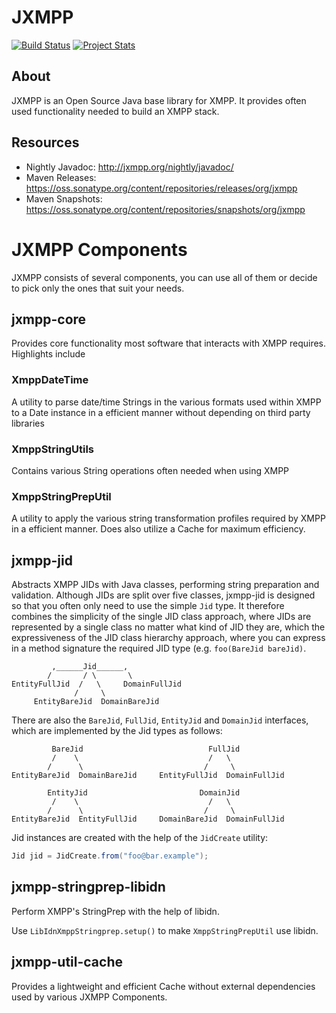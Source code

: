 JXMPP
=====

[![Build Status](https://travis-ci.org/igniterealtime/jxmpp.svg)](https://travis-ci.org/igniterealtime/jxmpp)  [![Project Stats](https://www.openhub.net/p/jxmpp/widgets/project_thin_badge.gif)](https://www.openhub.net/p/jxmpp)

About
-----

JXMPP is an Open Source Java base library for XMPP. It provides often
used functionality needed to build an XMPP stack.

Resources
---------

- Nightly Javadoc: http://jxmpp.org/nightly/javadoc/
- Maven Releases: https://oss.sonatype.org/content/repositories/releases/org/jxmpp
- Maven Snapshots: https://oss.sonatype.org/content/repositories/snapshots/org/jxmpp

JXMPP Components
================

JXMPP consists of several components, you can use all of them or decide to pick only the ones that suit your needs.

jxmpp-core
----------

Provides core functionality most software that interacts with XMPP requires.
Highlights include

### XmppDateTime

A utility to parse date/time Strings in the various formats used within XMPP to a Date instance in a efficient manner without depending on third party libraries

### XmppStringUtils

Contains various String operations often needed when using XMPP

### XmppStringPrepUtil

A utility to apply the various string transformation profiles required by XMPP in a efficient manner. Does also utilize a Cache for maximum efficiency.


jxmpp-jid
---------

Abstracts XMPP JIDs with Java classes, performing string preparation and validation.
Although JIDs are split over five classes, jxmpp-jid is designed so that you often only need to use the simple `Jid` type.
It therefore combines the simplicity of the single JID class approach, where JIDs are represented by a single class no matter what kind of JID they are, which the expressiveness of the JID class hierarchy approach, where you can express in a method signature the required JID type (e.g. `foo(BareJid bareJid)`.

```text
         ,______Jid______,
        /       / \       \
EntityFullJid  /   \     DomainFullJid
              /     \
     EntityBareJid  DomainBareJid
```

There are also the `BareJid`, `FullJid`, `EntityJid` and `DomainJid` interfaces, which are implemented by the Jid types as follows:

```text
         BareJid                            FullJid
         /    \                             /   \
        /      \                           /     \
EntityBareJid  DomainBareJid     EntityFullJid  DomainFullJid

        EntityJid                         DomainJid
         /    \                             /   \
        /      \                           /     \
EntityBareJid  EntityFullJid     DomainBareJid  DomainFullJid
```

Jid instances are created with the help of the `JidCreate` utility:

```java
Jid jid = JidCreate.from("foo@bar.example");
```

jxmpp-stringprep-libidn
-----------------------

Perform XMPP's StringPrep with the help of libidn.

Use `LibIdnXmppStringprep.setup()` to make `XmppStringPrepUtil` use libidn.

jxmpp-util-cache
----------------

Provides a lightweight and efficient Cache without external dependencies used by various JXMPP Components.
